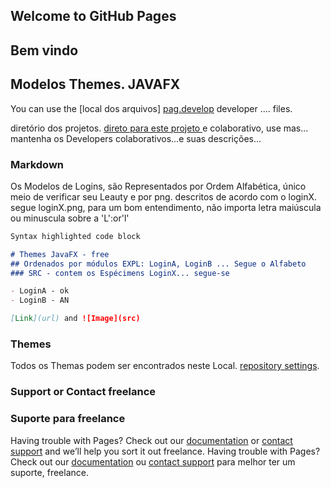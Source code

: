 ## Welcome to GitHub Pages
## Bem vindo
## Modelos Themes. JAVAFX

You can use the [local dos arquivos] [pag.develop](https://freedeveloper.com.br) developer .... files.

diretório dos projetos. [direto para este projeto ](https://freedeveloper.com.br/projects/Themes-LoginX) e colaborativo, use mas... mantenha os Developers colaborativos...e suas descrições...

### Markdown

Os Modelos de Logins, são Representados por Ordem Alfabética, único meio de verificar seu Leauty e por png. descritos de acordo com o loginX. segue loginX.png, para um bom entendimento, não importa letra maiúscula ou minuscula sobre a 'L':or'l'


```markdown
Syntax highlighted code block

# Themes JavaFX - free
## Ordenados por módulos EXPL: LoginA, LoginB ... Segue o Alfabeto
### SRC - contem os Espécimens LoginX... segue-se 

- LoginA - ok
- LoginB - AN

[Link](url) and ![Image](src)
```


### Themes

Todos os Themas podem ser encontrados neste Local. [repository settings](https://freedeveloper.com.br/ThemasJavaFX).

### Support or Contact freelance
### Suporte para freelance

Having trouble with Pages? Check out our [documentation](https://freedeveloper.com.br) or [contact support](https://github.com/pouleth0/) and we’ll help you sort it out freelance.
Having trouble with Pages? Check out our [documentation](https://freedeveloper.com.br) ou [contact support](https://github.com/pouleth0/) para melhor ter um suporte, freelance.
